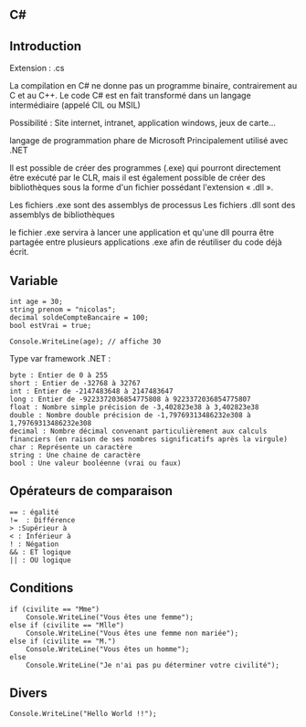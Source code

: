 ## C#


## Introduction

Extension : .cs

La compilation en C# ne donne pas un programme binaire, contrairement au C et au C++.
Le code C# est en fait transformé dans un langage intermédiaire (appelé CIL ou MSIL)

Possibilité : Site internet, intranet, application windows, jeux de carte...

langage de programmation phare de Microsoft
Principalement utilisé avec .NET

Il est possible de créer des programmes (.exe) qui pourront directement être exécuté par le CLR,
mais il est également possible de créer des bibliothèques sous la forme d'un fichier possédant l'extension « .dll ».

Les fichiers .exe sont des assemblys de processus
Les fichiers .dll sont des assemblys de bibliothèques

le fichier .exe servira à lancer une application et qu'une dll pourra être partagée
 entre plusieurs applications .exe afin de réutiliser du code déjà écrit.



## Variable


    int age = 30;
    string prenom = "nicolas";
    decimal soldeCompteBancaire = 100;
    bool estVrai = true;

    Console.WriteLine(age); // affiche 30

Type var framework .NET :

    byte : Entier de 0 à 255
    short : Entier de -32768 à 32767
    int : Entier de -2147483648 à 2147483647
    long : Entier de -9223372036854775808 à 9223372036854775807
    float : Nombre simple précision de -3,402823e38 à 3,402823e38
    double : Nombre double précision de -1,79769313486232e308 à 1,79769313486232e308
    decimal : Nombre décimal convenant particulièrement aux calculs financiers (en raison de ses nombres significatifs après la virgule)
    char : Représente un caractère
    string : Une chaine de caractère
    bool : Une valeur booléenne (vrai ou faux)

## Opérateurs de comparaison

    == : égalité
    !=  : Différence
    > :Supérieur à
    < : Inférieur à
    ! : Négation
    && : ET logique
    || : OU logique


## Conditions

    if (civilite == "Mme")
        Console.WriteLine("Vous êtes une femme");
    else if (civilite == "Mlle")
        Console.WriteLine("Vous êtes une femme non mariée");
    else if (civilite == "M.")
        Console.WriteLine("Vous êtes un homme");
    else
        Console.WriteLine("Je n'ai pas pu déterminer votre civilité");

## Divers

    Console.WriteLine("Hello World !!");
